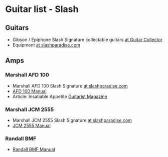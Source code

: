 # Guitar list - Slash

## Guitars

* Gibson / Epiphone Slash Signature collectable guitars [at Guitar Collector](http://www.guitarscollector.com/slash-guitars.html)
* Equipment [at slashparadise.com](http://www.slashparadise.com/site/equipment-guitars-amps-effects-slash.php)

## Amps

### Marshall AFD 100 
* Marshall AFD 100 Slash Signature [at slashparadise.com](https://www.slashparadise.com/equipment/marshall-afd100-slash-signature.php)
* [AFD 100 Manual](https://www.marshallamps.de/fileadmin/_marshall/downloads/all-manuals/AFD100-Handbuch.pdf)
* Article: Insatiable Appetite [Guitarist Magazine](https://www.slashparadise.com/media/interviews-slash/insatiable-appetite-guitarist-january-2011.pdf)

### Marshall JCM 2555
* Marshall JCM 2555 Slash Signature [at slashparadise.com](http://www.slashparadise.com/equipment/marshall-jcm2555-slash-signature.php) 
* [JCM 2555 Manual](https://www.marshallamps.de/fileadmin/_marshall/downloads/all-manuals/JCM2555SL-Handbuch.pdf)

### Randall BMF
* [Randall BMF Manual](https://www.randallamplifiers.com/wp-content/uploads/sites/9/2020/02/BMF-OwnersManual.pdf)